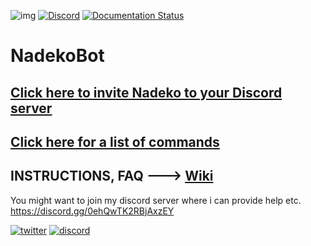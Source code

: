 ![img](https://ci.appveyor.com/api/projects/status/gmu6b3ltc80hr3k9?svg=true)
[![Discord](https://discordapp.com/api/guilds/117523346618318850/widget.png)](https://discord.gg/0ehQwTK2RBjAxzEY)
[![Documentation Status](https://readthedocs.org/projects/nadekobot/badge/?version=latest)](http://nadekobot.readthedocs.io/en/1.0/?badge=latest)
# NadekoBot

## [Click here to invite Nadeko to your Discord server](https://discordapp.com/oauth2/authorize?client_id=170254782546575360&scope=bot&permissions=66186303)
## [Click here for a list of commands](http://nadekobot.readthedocs.io/en/1.0/Commands%20List/)
## INSTRUCTIONS, FAQ ---> [Wiki](http://nadekobot.readthedocs.io/en/1.0/)

You might want to join my discord server where i can provide help etc. https://discord.gg/0ehQwTK2RBjAxzEY

[![twitter](http://www.twitter-button.net/buttons/125.png)](https://twitter.com/TheNadekoBot) [![discord](https://discordapp.com/assets/2c21aeda16de354ba5334551a883b481.png)](https://discord.gg/0ehQwTK2RBjAxzEY)
